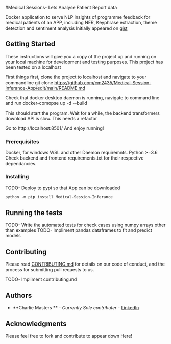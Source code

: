 #Medical Sessions- Lets Analyse Patient Report data

Docker application to serve NLP insights of programme feedback for medical patients of an APP, including NER, Keyphrase extraction, theme detection and sentiment analysis
Initially appeared on
[gist](https://github.com/cm2435)

## Getting Started

These instructions will give you a copy of the project up and running on
your local machine for development and testing purposes. This project has been 
tested on a localhost

First things first, clone the project to localhost and navigate to your commandline 
    git clone https://github.com/cm2435/Medical-Session-Inferance-App/edit/main/README.md

Check that docker desktop daemon is running, navigate to command line and run
    docker-comopse up -d --build 

This should start the program. Wait for a while, the backend transformers download API is slow. This needs a refactor

Go to 
    http://localhost:8501/
And enjoy running!
   

### Prerequisites

Docker, for windows WSL and other Daemon requiremnts.
Python >=3.6
Check backend and frontend requirements.txt for their respective dependancies. 

### Installing

TODO- Deploy to pypi so that App can be downloaded

    python -m pip install Medical-Session-Inferance


## Running the tests

TODO- Write the automated tests for check cases using numpy arrays other than examples
TODO- Impliment pandas dataframes to fit and predict models

## Contributing

Please read [CONTRIBUTING.md](CONTRIBUTING.md) for details on our code
of conduct, and the process for submitting pull requests to us.

TODO- Impliment contributing.md 

## Authors

  - **Charlie Masters ** - *Currently Sole contributer* -
    [LinkedIn](https://www.linkedin.com/in/charlie-masters-a55269166/)

## Acknowledgments

Please feel free to fork and contribute to appear down Here! 
